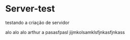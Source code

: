 # Server-test
testando a criação de servidor


alo alo alo arthur a pasasfpasl jijmkolsamklsfjnkasfjnkass